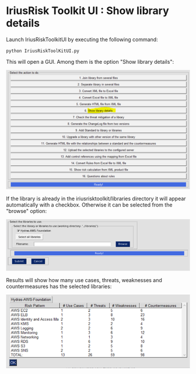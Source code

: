IriusRisk Toolkit UI : Show library details
==================================================================    

Launch IriusRiskToolkitUI by executing the following command:    

``` 
python IriusRiskToolKitUI.py
```    

This will open a GUI. Among them is the option "Show library details":

![](attachments/1053360139/1053458433.png?width=680)

If the library is already in the iriusrisktoolkit/libraries directory it
will appear automatically with a checkbox. Otherwise it can be selected
from the "browse" option:

![](attachments/1053360139/1053294605.png)

Results will show how many use cases, threats, weaknesses and
countermeasures has the selected libraries:

![](attachments/1053360139/1053360146.png)    
